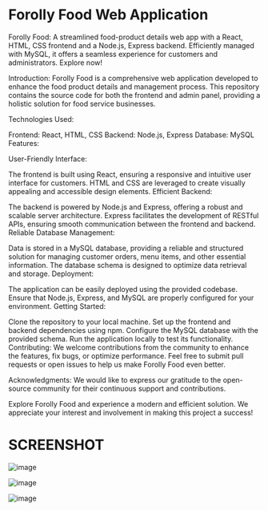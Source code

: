 # Forolly Food Web Application

Forolly Food: A streamlined food-product details web app with a React, HTML, CSS frontend and a Node.js, Express backend. Efficiently managed with MySQL, it offers a seamless experience for customers and administrators. Explore now!

Introduction: Forolly Food is a comprehensive web application developed to enhance the food product details and management process. This repository contains the source code for both the frontend and admin panel, providing a holistic solution for food service businesses.

Technologies Used:

Frontend: React, HTML, CSS Backend: Node.js, Express Database: MySQL Features:

User-Friendly Interface:

The frontend is built using React, ensuring a responsive and intuitive user interface for customers. HTML and CSS are leveraged to create visually appealing and accessible design elements. Efficient Backend:

The backend is powered by Node.js and Express, offering a robust and scalable server architecture. Express facilitates the development of RESTful APIs, ensuring smooth communication between the frontend and backend. Reliable Database Management:

Data is stored in a MySQL database, providing a reliable and structured solution for managing customer orders, menu items, and other essential information. The database schema is designed to optimize data retrieval and storage. Deployment:

The application can be easily deployed using the provided codebase. Ensure that Node.js, Express, and MySQL are properly configured for your environment. Getting Started:

Clone the repository to your local machine. Set up the frontend and backend dependencies using npm. Configure the MySQL database with the provided schema. Run the application locally to test its functionality. Contributing: We welcome contributions from the community to enhance the features, fix bugs, or optimize performance. Feel free to submit pull requests or open issues to help us make Forolly Food even better.

Acknowledgments: We would like to express our gratitude to the open-source community for their continuous support and contributions.

Explore Forolly Food and experience a modern and efficient solution. We appreciate your interest and involvement in making this project a success!

# SCREENSHOT

![image](https://github.com/Sunasarahusenahmad/forolly-food/assets/103268918/f7928492-c8f7-4627-a600-1c6bd8754ddc)

![image](https://github.com/Sunasarahusenahmad/forolly-food/assets/103268918/fc23cca2-15f3-485c-82c5-55e830de11e6)

![image](https://github.com/Sunasarahusenahmad/forolly-food/assets/103268918/0c33ba23-d210-416f-9948-f1dd62f1fbd0)
